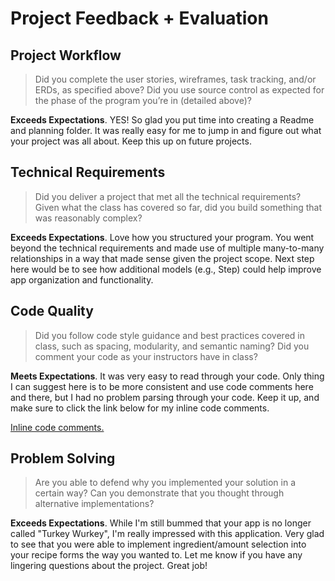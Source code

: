 # Project Feedback + Evaluation

## Project Workflow

>Did you complete the user stories, wireframes, task tracking, and/or ERDs, as specified above? Did you use source control as expected for the phase of the program you’re in (detailed above)?

**Exceeds Expectations**. YES! So glad you put time into creating a Readme and planning folder. It was really easy for me to jump in and figure out what your project was all about. Keep this up on future projects.

## Technical Requirements

>Did you deliver a project that met all the technical requirements? Given what the class has covered so far, did you build something that was reasonably complex?

**Exceeds Expectations**. Love how you structured your program. You went beyond the technical requirements and made use of multiple many-to-many relationships in a way that made sense given the project scope. Next step here would be to see how additional models (e.g., Step) could help improve app organization and functionality.

## Code Quality

>Did you follow code style guidance and best practices covered in class, such as spacing, modularity, and semantic naming? Did you comment your code as your instructors have in class?

**Meets Expectations**. It was very easy to read through your code. Only thing I can suggest here is to be more consistent and use code comments here and there, but I had no problem parsing through your code. Keep it up, and make sure to click the link below for my inline code comments.

[Inline code comments.](https://github.com/starrchen/gobblr/pull/2/files)

## Problem Solving

>Are you able to defend why you implemented your solution in a certain way? Can you demonstrate that you thought through alternative implementations?

**Exceeds Expectations**. While I'm still bummed that your app is no longer called "Turkey Wurkey", I'm really impressed with this application. Very glad to see that you were able to implement ingredient/amount selection into your recipe forms the way you wanted to. Let me know if you have any lingering questions about the project. Great job!
